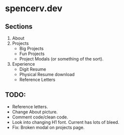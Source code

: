 # spencerv.dev

## Sections
1. About
2. Projects
    - Big Projects
    - Fun Projects
    - Project Modals (or something of the sort).
3. Experience
    - Digit Resume
    - Physical Resume download
    - Reference Letters


## TODO:
- Reference letters.
- Change About picture.
- Comment code/clean code.
- Look into changing H1 font. Current has lots of bleed.
- Fix: Broken modal on projects page.
